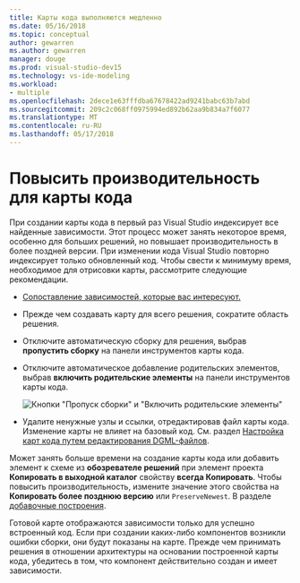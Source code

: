 ```yaml
---
title: Карты кода выполняются медленно
ms.date: 05/16/2018
ms.topic: conceptual
author: gewarren
ms.author: gewarren
manager: douge
ms.prod: visual-studio-dev15
ms.technology: vs-ide-modeling
ms.workload:
- multiple
ms.openlocfilehash: 2dece1e63fffdba67678422ad9241babc63b7abd
ms.sourcegitcommit: 209c2c068ff0975994ed892b62aa9b834a7f6077
ms.translationtype: MT
ms.contentlocale: ru-RU
ms.lasthandoff: 05/17/2018
---
```

# <a name="improve-performance-for-code-maps"></a>Повысить производительность для карты кода

При создании карты кода в первый раз Visual Studio индексирует все найденные зависимости. Этот процесс может занять некоторое время, особенно для больших решений, но повышает производительность в более поздней версии. При изменении кода Visual Studio повторно индексирует только обновленный код. Чтобы свести к минимуму время, необходимое для отрисовки карты, рассмотрите следующие рекомендации.

- [Сопоставление зависимостей, которые вас интересуют.](#create-a-code-map-to-see-specific-dependencies)

- Прежде чем создавать карту для всего решения, сократите область решения.

- Отключите автоматическую сборку для решения, выбрав **пропустить сборку** на панели инструментов карты кода.

- Отключите автоматическое добавление родительских элементов, выбрав **включить родительские элементы** на панели инструментов карты кода.

   ![Кнопки "Пропуск сборки" и "Включить родительские элементы"](../modeling/media/codemapsfilterskipbuildicons.png)

- Удалите ненужные узлы и ссылки, отредактировав файл карты кода. Изменение карты не влияет на базовый код. См. раздел [Настройка карт кода путем редактирования DGML-файлов](../modeling/customize-code-maps-by-editing-the-dgml-files.md).

Может занять больше времени на создание карты кода или добавить элемент к схеме из **обозревателе решений** при элемент проекта **Копировать в выходной каталог** свойству **всегда Копировать**. Чтобы повысить производительность, измените значение этого свойства на **Копировать более позднюю версию** или `PreserveNewest`. В разделе [добавочные построения](../msbuild/incremental-builds.md).

Готовой карте отображаются зависимости только для успешно встроенный код. Если при создании каких-либо компонентов возникли ошибки сборки, они будут показаны на карте. Прежде чем принимать решения в отношении архитектуры на основании построенной карты кода, убедитесь в том, что компонент действительно создан и имеет зависимости.